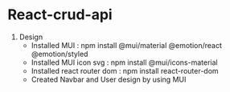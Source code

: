 # React-crud-api
1. Design
    - Installed MUI : npm install @mui/material @emotion/react @emotion/styled
    - Installed MUI icon svg : npm install @mui/icons-material
    - Installed react router dom : npm install react-router-dom 
    - Created Navbar and User design by using MUI
